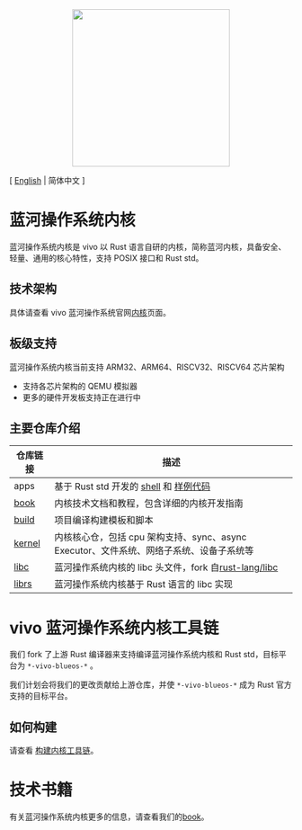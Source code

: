 <div align="center">
  <img src="./images/logo.png" width="280" />
</div>

\[ [English](README.md) | 简体中文 \]

# 蓝河操作系统内核
蓝河操作系统内核是 vivo 以 Rust 语言自研的内核，简称蓝河内核，具备安全、轻量、通用的核心特性，支持 POSIX 接口和 Rust std。

## 技术架构
具体请查看 vivo 蓝河操作系统官网[内核](https://blueos.vivo.com/kernel)页面。

## 板级支持
蓝河操作系统内核当前支持 ARM32、ARM64、RISCV32、RISCV64 芯片架构
- 支持各芯片架构的 QEMU 模拟器
- 更多的硬件开发板支持正在进行中

## 主要仓库介绍

| 仓库链接 | 描述 |
|---------|------|
| apps | 基于 Rust std 开发的 [shell](https://github.com/vivoblueos/apps_shell) 和 [样例代码](https://github.com/vivoblueos/apps_example) |
| [book](https://github.com/vivoblueos/book) | 内核技术文档和教程，包含详细的内核开发指南 |
| [build](https://github.com/vivoblueos/build) | 项目编译构建模板和脚本 |
| [kernel](https://github.com/vivoblueos/kernel) | 内核核心仓，包括 cpu 架构支持、sync、async Executor、文件系统、网络子系统、设备子系统等 |
| [libc](https://github.com/vivoblueos/libc) | 蓝河操作系统内核的 libc 头文件，fork 自[rust-lang/libc](https://github.com/rust-lang/libc) |
| [librs](https://github.com/vivoblueos/librs) | 蓝河操作系统内核基于 Rust 语言的 libc 实现 |

# vivo 蓝河操作系统内核工具链
我们 fork 了上游 Rust 编译器来支持编译蓝河操作系统内核和 Rust std，目标平台为 `*-vivo-blueos-*` 。

我们计划会将我们的更改贡献给上游仓库，并使 `*-vivo-blueos-*` 成为 Rust 官方支持的目标平台。

## 如何构建
请查看 [构建内核工具链](https://github.com/vivoblueos/book/blob/main/src/build-rust-toolchain.md)。

# 技术书籍
有关蓝河操作系统内核更多的信息，请查看我们的[book](https://github.com/vivoblueos/book)。
